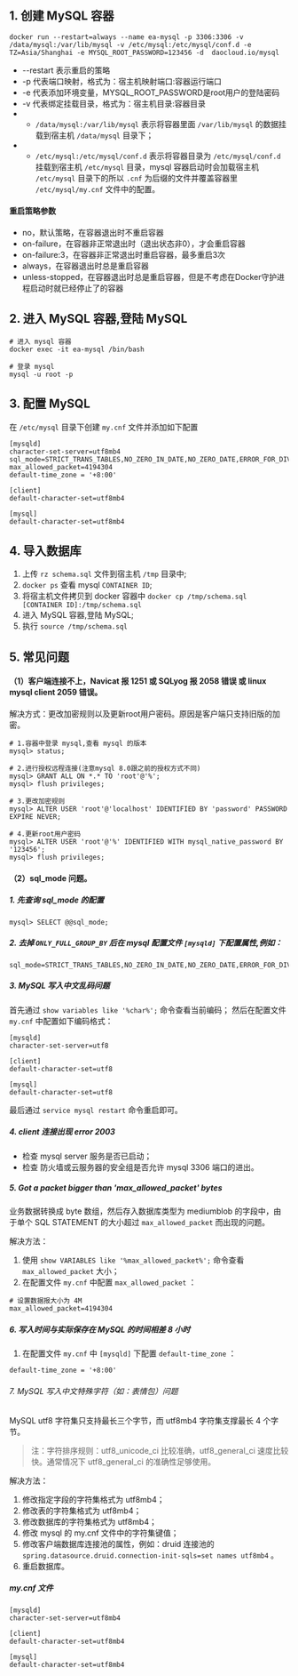 
## 1. 创建 MySQL 容器
```
docker run --restart=always --name ea-mysql -p 3306:3306 -v /data/mysql:/var/lib/mysql -v /etc/mysql:/etc/mysql/conf.d -e TZ=Asia/Shanghai -e MYSQL_ROOT_PASSWORD=123456 -d  daocloud.io/mysql
```
- --restart 表示重启的策略
- -p 代表端口映射，格式为：宿主机映射端口:容器运行端口
- -e 代表添加环境变量，MYSQL_ROOT_PASSWORD是root用户的登陆密码
- -v 代表绑定挂载目录，格式为：宿主机目录:容器目录  
- - `/data/mysql:/var/lib/mysql` 表示将容器里面 `/var/lib/mysql` 的数据挂载到宿主机 `/data/mysql` 目录下；
- - `/etc/mysql:/etc/mysql/conf.d` 表示将容器目录为 `/etc/mysql/conf.d` 挂载到宿主机 `/etc/mysql` 目录，mysql 容器启动时会加载宿主机 `/etc/mysql` 目录下的所以 `.cnf` 为后缀的文件并覆盖容器里 `/etc/mysql/my.cnf` 文件中的配置。
    
#### 重启策略参数
- no，默认策略，在容器退出时不重启容器
- on-failure，在容器非正常退出时（退出状态非0），才会重启容器
- on-failure:3，在容器非正常退出时重启容器，最多重启3次
- always，在容器退出时总是重启容器
- unless-stopped，在容器退出时总是重启容器，但是不考虑在Docker守护进程启动时就已经停止了的容器

## 2. 进入 MySQL 容器,登陆 MySQL

```
# 进入 mysql 容器
docker exec -it ea-mysql /bin/bash

# 登录 mysql
mysql -u root -p
```

## 3. 配置 MySQL
在 `/etc/mysql` 目录下创建 `my.cnf` 文件并添加如下配置
```
[mysqld]
character-set-server=utf8mb4
sql_mode=STRICT_TRANS_TABLES,NO_ZERO_IN_DATE,NO_ZERO_DATE,ERROR_FOR_DIVISION_BY_ZERO,NO_ENGINE_SUBSTITUTION
max_allowed_packet=4194304
default-time_zone = '+8:00'

[client]
default-character-set=utf8mb4

[mysql]
default-character-set=utf8mb4
```

## 4. 导入数据库
1. 上传 `rz schema.sql` 文件到宿主机 `/tmp` 目录中;
2. `docker ps` 查看 mysql `CONTAINER ID`;
3. 将宿主机文件拷贝到 docker 容器中 `docker cp /tmp/schema.sql [CONTAINER ID]:/tmp/schema.sql`
2. 进入 MySQL 容器,登陆 MySQL;
3. 执行 `source /tmp/schema.sql`

## 5. 常见问题

#### （1）客户端连接不上，Navicat 报 1251 或 SQLyog 报 2058 错误 或 linux mysql client 2059 错误。
解决方式：更改加密规则以及更新root用户密码。原因是客户端只支持旧版的加密。

```mysql
# 1.容器中登录 mysql,查看 mysql 的版本
mysql> status;

# 2.进行授权远程连接(注意mysql 8.0跟之前的授权方式不同)
mysql> GRANT ALL ON *.* TO 'root'@'%';
mysql> flush privileges;

# 3.更改加密规则
mysql> ALTER USER 'root'@'localhost' IDENTIFIED BY 'password' PASSWORD EXPIRE NEVER;

# 4.更新root用户密码
mysql> ALTER USER 'root'@'%' IDENTIFIED WITH mysql_native_password BY '123456';
mysql> flush privileges;
```
#### （2）sql_mode 问题。
##### 1. 先查询 sql_mode 的配置
```mysql
mysql> SELECT @@sql_mode;
```
##### 2. 去掉 `ONLY_FULL_GROUP_BY` 后在 mysql 配置文件 `[mysqld]` 下配置属性,例如：
```text
sql_mode=STRICT_TRANS_TABLES,NO_ZERO_IN_DATE,NO_ZERO_DATE,ERROR_FOR_DIVISION_BY_ZERO,NO_ENGINE_SUBSTITUTION
```
##### 3. MySQL 写入中文乱码问题
首先通过 `show variables like '%char%';` 命令查看当前编码；
然后在配置文件 `my.cnf` 中配置如下编码格式：
```text
[mysqld]
character-set-server=utf8

[client]
default-character-set=utf8

[mysql]
default-character-set=utf8
```
最后通过 `service mysql restart` 命令重启即可。

##### 4. client 连接出现 error 2003
- 检查 mysql server 服务是否已启动；
- 检查 防火墙或云服务器的安全组是否允许 mysql 3306 端口的进出。

##### 5. Got a packet bigger than 'max_allowed_packet' bytes
业务数据转换成 byte 数组，然后存入数据库类型为 mediumblob 的字段中，由于单个 SQL STATEMENT 的大小超过 `max_allowed_packet` 而出现的问题。

解决方法：
1. 使用 `show VARIABLES like '%max_allowed_packet%';` 命令查看 `max_allowed_packet` 大小；
1. 在配置文件 `my.cnf` 中配置 `max_allowed_packet` ：

```
# 设置数据报大小为 4M
max_allowed_packet=4194304
```

##### 6. 写入时间与实际保存在 MySQL 的时间相差 8 小时
1. 在配置文件 `my.cnf` 中 `[mysqld]` 下配置 `default-time_zone` ：
```
default-time_zone = '+8:00'
```

###### 7. MySQL 写入中文特殊字符（如：表情包）问题
MySQL utf8 字符集只支持最长三个字节，而 utf8mb4 字符集支撑最长 4 个字节。

> 注：字符排序规则：utf8_unicode_ci 比较准确，utf8_general_ci 速度比较快。通常情况下 utf8_general_ci 的准确性足够使用。

解决方法：
1. 修改指定字段的字符集格式为 utf8mb4；
2. 修改表的字符集格式为 utf8mb4；
3. 修改数据库的字符集格式为 utf8mb4；
4. 修改 mysql 的 my.cnf 文件中的字符集键值；
5. 修改客户端数据库连接池的属性，例如：druid 连接池的 `spring.datasource.druid.connection-init-sqls=set names utf8mb4` 。
6. 重启数据库。
##### my.cnf 文件
```text
[mysqld]
character-set-server=utf8mb4

[client]
default-character-set=utf8mb4

[mysql]
default-character-set=utf8mb4
```
